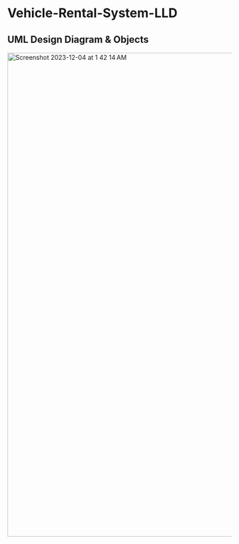 # Vehicle-Rental-System-LLD

## UML Design Diagram & Objects


<img width="1086" alt="Screenshot 2023-12-04 at 1 42 14 AM" src="https://github.com/ankitpyc/Vehicle-Rental-System-LLD/assets/13076644/63cb564c-dea3-45b0-84c0-ff6dbb68a0e2">
